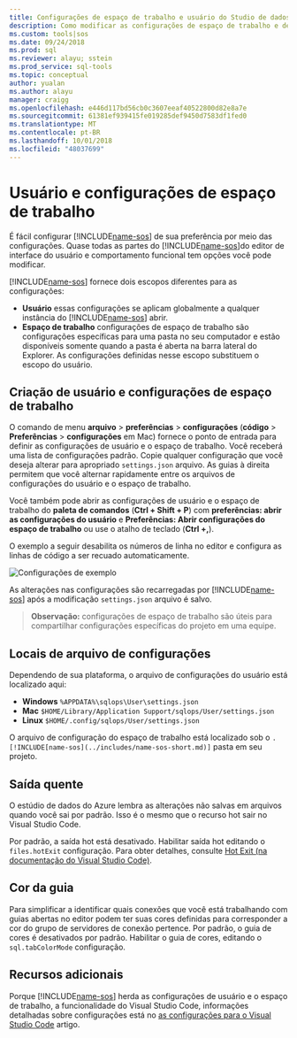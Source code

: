 ```yaml
---
title: Configurações de espaço de trabalho e usuário do Studio de dados do Azure | Microsoft Docs
description: Como modificar as configurações de espaço de trabalho e de usuário do Azure Data Studio.
ms.custom: tools|sos
ms.date: 09/24/2018
ms.prod: sql
ms.reviewer: alayu; sstein
ms.prod_service: sql-tools
ms.topic: conceptual
author: yualan
ms.author: alayu
manager: craigg
ms.openlocfilehash: e446d117bd56cb0c3607eeaf40522800d82e8a7e
ms.sourcegitcommit: 61381ef939415fe019285def9450d7583df1fed0
ms.translationtype: MT
ms.contentlocale: pt-BR
ms.lasthandoff: 10/01/2018
ms.locfileid: "48037699"
---
```

# <a name="user-and-workspace-settings"></a>Usuário e configurações de espaço de trabalho

É fácil configurar [!INCLUDE[name-sos](../includes/name-sos-short.md)] de sua preferência por meio das configurações. Quase todas as partes do [!INCLUDE[name-sos](../includes/name-sos-short.md)]do editor de interface do usuário e comportamento funcional tem opções você pode modificar.

[!INCLUDE[name-sos](../includes/name-sos-short.md)] fornece dois escopos diferentes para as configurações:

* **Usuário** essas configurações se aplicam globalmente a qualquer instância do [!INCLUDE[name-sos](../includes/name-sos-short.md)] abrir.
* **Espaço de trabalho** configurações de espaço de trabalho são configurações específicas para uma pasta no seu computador e estão disponíveis somente quando a pasta é aberta na barra lateral do Explorer. As configurações definidas nesse escopo substituem o escopo do usuário.

## <a name="creating-user-and-workspace-settings"></a>Criação de usuário e configurações de espaço de trabalho

O comando de menu **arquivo** > **preferências** > **configurações** (**código**  >  **Preferências** > **configurações** em Mac) fornece o ponto de entrada para definir as configurações de usuário e o espaço de trabalho. Você receberá uma lista de configurações padrão. Copie qualquer configuração que você deseja alterar para apropriado `settings.json` arquivo. As guias à direita permitem que você alternar rapidamente entre os arquivos de configurações do usuário e o espaço de trabalho.

Você também pode abrir as configurações de usuário e o espaço de trabalho do **paleta de comandos** (**Ctrl + Shift + P**) com **preferências: abrir as configurações do usuário** e  **Preferências: Abrir configurações do espaço de trabalho** ou use o atalho de teclado (**Ctrl +,**).

O exemplo a seguir desabilita os números de linha no editor e configura as linhas de código a ser recuado automaticamente.

![Configurações de exemplo](media/settings/sample-settings.png)

As alterações nas configurações são recarregadas por [!INCLUDE[name-sos](../includes/name-sos-short.md)] após a modificação `settings.json` arquivo é salvo.

>**Observação:** configurações de espaço de trabalho são úteis para compartilhar configurações específicas do projeto em uma equipe.

## <a name="settings-file-locations"></a>Locais de arquivo de configurações

Dependendo de sua plataforma, o arquivo de configurações do usuário está localizado aqui:

* **Windows** `%APPDATA%\sqlops\User\settings.json`
* **Mac** `$HOME/Library/Application Support/sqlops/User/settings.json`
* **Linux** `$HOME/.config/sqlops/User/settings.json`

O arquivo de configuração do espaço de trabalho está localizado sob o `.[!INCLUDE[name-sos](../includes/name-sos-short.md)]` pasta em seu projeto.

## <a name="hot-exit"></a>Saída quente

O estúdio de dados do Azure lembra as alterações não salvas em arquivos quando você sai por padrão. Isso é o mesmo que o recurso hot sair no Visual Studio Code.

Por padrão, a saída hot está desativado. Habilitar saída hot editando o `files.hotExit` configuração. Para obter detalhes, consulte [Hot Exit (na documentação do Visual Studio Code)](https://code.visualstudio.com/docs/editor/codebasics#_hot-exit).


## <a name="tab-color"></a>Cor da guia

Para simplificar a identificar quais conexões que você está trabalhando com guias abertas no editor podem ter suas cores definidas para corresponder a cor do grupo de servidores de conexão pertence. Por padrão, o guia de cores é desativados por padrão. Habilitar o guia de cores, editando o `sql.tabColorMode` configuração.

## <a name="additional-resources"></a>Recursos adicionais

Porque [!INCLUDE[name-sos](../includes/name-sos-short.md)] herda as configurações de usuário e o espaço de trabalho, a funcionalidade do Visual Studio Code, informações detalhadas sobre configurações está no [as configurações para o Visual Studio Code](https://code.visualstudio.com/docs/getstarted/settings) artigo.
